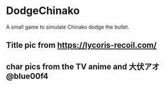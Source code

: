 # DodgeChinako
 A small game to simulate Chinako dodge the bullet.

## Title pic from https://lycoris-recoil.com/
## char pics from the TV anime and  大伏アオ@blue00f4

